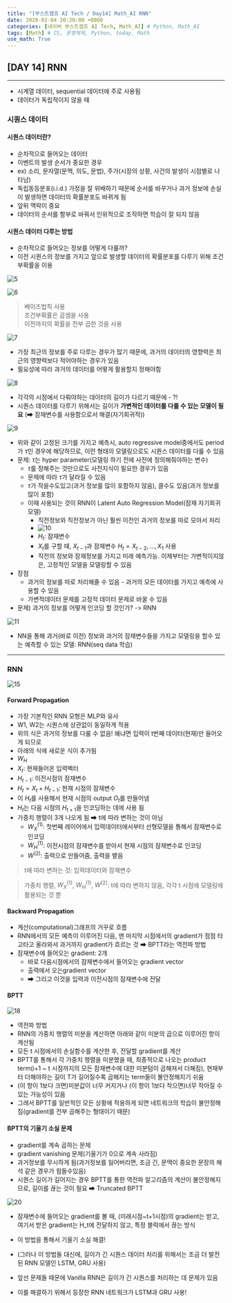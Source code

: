 ```yaml
---
title: "[부스트캠프 AI Tech / Day14] Math_AI RNN"
date: 2020-02-04 20:20:00 +0800
categories: [네이버 부스트캠프 AI Tech, Math_AI] # Python, Math_AI
tags: [Math] # CS, 운영체제, Python, today, Math
use_math: True
---
```



## **[DAY 14] RNN**

---

- 시계열 데이터, sequential 데이터에 주로 사용됨
- 데이터가 독립적이지 않을 때

### **시퀀스 데이터**

#### **시퀀스 데이터란?**

- 순차적으로 들어오는 데이터
- 이벤트의 발생 순서가 중요한 경우
- ex) 소리, 문자열(문맥, 의도, 문법), 주가(시장의 상황, 사건의 발생이 시점별로 나타남)
- 독립동등분포(i.i.d.) 가정을 잘 위배하기 때문에 순서를 바꾸거나 과거 정보에 손실이 발생하면 데이터의 확률분포도 바뀌게 됨
- 앞뒤 맥락이 중요
- 데이터의 순서를 함부로 바꿔서 인위적으로 조작하면 학습이 잘 되지 않음

#### **시퀀스 데이터 다루는 방법**

- 순차적으로 들어오는 정보를 어떻게 다룰까?
- 이전 시퀀스의 정보를 가지고 앞으로 발생할 데이터의 확률분포를 다루기 위해 조건부확률을 이용

![5](2021-02-04-11-03-18.png)

![6](2021-02-04-11-04-08.png)

> 베이즈법칙 사용  
> 조건부확률은 곱셈을 사용  
> 이전까지의 확률을 전부 곱한 것을 사용  

![7](2021-02-04-11-05-17.png)

- 가장 최근의 정보를 주로 다루는 경우가 많기 때문에, 과거의 데이터의 영향력은 최근의 영향력보다 적어야하는 경우가 있음
- 필요성에 따라 과거의 데이터를 어떻게 활용할지 정해야함

![8](2021-02-04-11-07-32.png)

- 각각의 시점에서 다뤄야하는 데이터의 길이가 다르기 때문에 - ?!
- 시퀀스 데이터를 다루기 위해서는 길이가 **가변적인 데이터를 다룰 수 있는 모델이 필요** (➡ 잠재변수를 사용함으로서 해결(자기회귀적))

![9](2021-02-04-11-09-40.png)

- 위와 같이 고정된 크기를 가지고 예측시, auto regressive model중에서도 period가 $\tau$인 경우에 해당하므로, 이런 형태의 모델링으로도 시퀀스 데이터를 다룰 수 있음
- 문제: $\tau$는 hyper parameter(모델링 하기 전에 사전에 정의해줘야하는 변수)
  - $\tau$를 정해주는 것만으로도 사전지식이 필요한 경우가 있음
  - 문제에 따라 $\tau$가 달라질 수 있음
  - $\tau$가 작을수도있고(과거 정보를 많이 포함하지 않음), 클수도 있음(과거 정보를 많이 포함)
  - 이때 사용되는 것이 RNN이 Latent Auto Regression Model(잠재 자기회귀모델)
    - 직전정보와 직전정보가 아닌 훨씬 이전인 과거의 정보를 따로 모아서 처리
    - ![10](2021-02-04-11-16-57.png)
    - $H_t$: 잠재변수
    - $X_t$를 구할 때, $X_{t-1}$과 잠재변수 $H_t = X_{t-2}, ... , X_1$ 사용
    - 직전의 정보와 잠재정보를 가지고 미래 예측가능. 이제부터는 가변적이지않은, 고정적인 모델을 모델링할 수 있음
- 장점
  - 과거의 정보를 따로 처리해줄 수 있음 - 과거의 모든 데이터를 가지고 예측에 사용할 수 있음
  - 가변적데이터 문제를 고정적 데이터 문제로 바꿀 수 있음
- 문제) 과거의 정보를 어떻게 인코딩 할 것인가? -> RNN

![11](2021-02-04-11-23-49.png)

- NN을 통해 과거(바로 이전) 정보와 과거의 잠재변수들을 가지고 모델링을 할수 있는 예측할 수 있는 모델: RNN(seq data 학습)

---

### **RNN**

![15](2021-02-04-11-30-10.png)

#### **Forward Propagation**

- 가장 기본적인 RNN 모형은 MLP와 유사
- W1, W2는 시퀀스에 상관없이 동일하게 적용
- 위의 식은 과거의 정보를 다룰 수 없음! 왜냐면 입력이 t번째 데이터(현재)만 들어오게 되므로
- 아래의 식에 새로운 식이 추가됨
- $W_H$
- $X_t$: 현재들어온 입력벡터
- $H_{t-1}$: 이전시점의 잠재변수
- $H_t = X_t + H_{t-1}$: 현재 시점의 잠재변수
- 이 $H_t$를 사용해서 현재 시점의 output $O_t$를 만들어냄
- $H_t$는 다음 시점의 $H_{t+1}$을 인코딩하는 데에 사용 됨
- 가중치 행렬이 3개 나오게 됨 ➡ t에 따라 변하는 것이 아님
  - $W_X^{(1)}$: 첫번째 레이어에서 입력데이터에서부터 선형모델을 통해서 잠재변수로 인코딩
  - $W_H^{(1)}$: 이전시점의 잠재변수를 받아서 현재 시점의 잠재변수로 인코딩
  - $W^{(2)}$: 출력으로 만들어줌, 출력을 뱉음

> t에 따라 변하는 것: 입력데이터와 잠재변수

> 가중치 행렬, $W_X^{(1)}$, $W_H^{(1)}$, $W^{(2)}$: t에 따라 변하지 않음, 각각 t 시점에 모델링에 활용되는 것 뿐

#### **Backward Propagation**

- 계산(computational)그래프의 거꾸로 흐름
- RNN에서의 모든 예측이 이루어진 다음, 맨 마지막 시점에서의 gradient가 점점 타고타고 올라와서 과거까지 gradient가 흐르는 것 ➡ BPTT라는 역전파 방법
- 잠재변수에 들어오는 gradient: 2개
  - 바로 다음시점에서의 잠재변수에서 들어오는 gradient vector
  - 출력에서 오는gradient vector
  - ➡ 그리고 이것을 입력과 이전시점의 잠재변수에 전달

#### **BPTT**

![18](2021-02-04-11-50-42.png)

- 역전파 방법
- RNN의 가중치 행렬의 미분을 계산하면 아래와 같이 미분의 곱으로 이루어진 항이 계산됨
- 모든 t 시점에서의 손실함수를 계산한 후, 전달할 gradient를 계산
- BPTT를 통해서 각 가중치 행렬을 미분했을 때, 최종적으로 나오는 product term(i+1 ~ t 시점까지의 모든 잠재변수에 대한 미분텀이 곱해져서 더해짐), 현재부터 더해야하는 길이 T가 길어질수록 곱해지는 term들이 불안정해지기 쉬움
- (이 항이 1보다 크면)미분값이 너무 커지거나 (이 항이 1보다 작으면)너무 작아질 수 있는 가능성이 있음
- 그래서 BPTT를 일반적인 모든 상황에 적용하게 되면 네트워크의 학습이 불안정해 짐(gradient를 전부 곱해주는 형태이기 때문)

#### **BPTT의 기울기 소실 문제**

- gradient를 계속 곱하는 문제
- gradient vanishing 문제(기울기가 0으로 계속 사라짐)
- 과거정보를 무시하게 됨(과거정보를 잃어버리면, 조금 긴, 문맥이 중요한 문장의 해석 같은 경우가 힘들수있음)
- 시퀀스 길이가 길어지는 경우 BPTT를 통한 역전파 알고리즘의 계산이 불안정해지므로, 길이를 끊는 것이 필요 ➡ Truncated BPTT

![20](2021-02-04-11-56-07.png)

- 잠재변수에 들어오는 gradient를 볼 때, (미래시점~t+1시점)의 gradient는 받고, 여기서 받은 gradient는 H_t에 전달하지 않고, 특정 블럭에서 끊는 방식
- 이 방법을 통해서 기울기 소실 해결!
- (그러나 이 방법들 대신에, 길이가 긴 시퀀스 데이터 처리를 위해서는 조금 더 발전된 RNN 모델인 LSTM, GRU 사용)

- 앞선 문제들 때문에 Vanilla RNN은 길이가 긴 시퀀스를 처리하는 데 문제가 있음
- 이를 해결하기 위해서 등장한 RNN 네트워크가 LSTM과 GRU 사용!